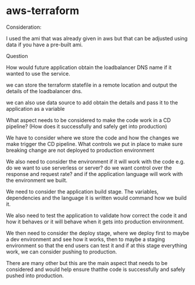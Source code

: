 # aws-terraform


Consideration:

I used the ami that was already given in aws but that can be adjusted using data if you have a pre-built ami.


Question

How would future application obtain the loadbalancer DNS name if it wanted to use the service.

we can store the terraform statefile in a remote location and output the details of the loadbalancer dns.

we can also use data source to add obtain the details and pass it to the application as a  variable


What aspect needs to be considered to make the code work in a CD pipeline? (How does it successfully and safely get into production)

We have to consider where we store the code and how the changes we make trigger the CD pipeline. What controls we put in place to make sure breaking change are not deployed to production environment

We also need to consider the environment if it will work with the code e.g. do we want to use serverless or server? do we want control over the response and request rate? and if the application language will work with the environment we built.

We need to consider the application build stage. The variables, dependencies and the language it is written would command how we build it. 

We also need to  test the application to validate how correct the code it and how it behaves or it will behave when it gets into production environment.

We then need to consider the deploy stage, where we deploy first to maybe a dev environment and see how it works, then to maybe a staging environment so that the end users can test it and if at this stage everything work, we can consider pushing to production. 

There are many other but this are the main aspect  that needs to be considered and would help ensure thatthe code is successfully and safely pushed into production.
